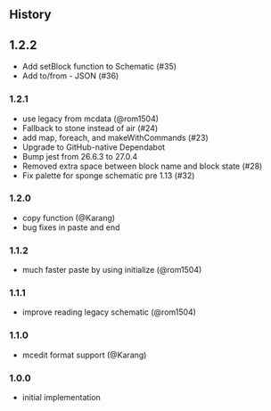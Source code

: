 ## History

## 1.2.2
* Add setBlock function to Schematic (#35)
* Add to/from - JSON (#36)

### 1.2.1
* use legacy from mcdata (@rom1504)
* Fallback to stone instead of air (#24)
* add map, foreach, and makeWithCommands (#23)
* Upgrade to GitHub-native Dependabot
* Bump jest from 26.6.3 to 27.0.4
* Removed extra space between block name and block state (#28)
* Fix palette for sponge schematic pre 1.13 (#32) 

### 1.2.0

* copy function (@Karang)
* bug fixes in paste and end

### 1.1.2

* much faster paste by using initialize (@rom1504)

### 1.1.1

* improve reading legacy schematic (@rom1504)

### 1.1.0

* mcedit format support (@Karang)

### 1.0.0

* initial implementation
